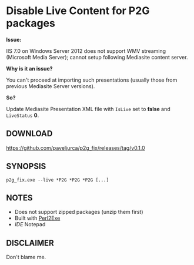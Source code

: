 # Disable Live Content for P2G packages

**Issue:**

IIS 7.0 on Windows Server 2012 does not support WMV streaming (Microsoft Media Server); cannot setup following Mediasite content server.

**Why is it an issue?**

You can't proceed at importing such presentations (usually those from previous Mediasite Server versions).

**So?**

Update Mediasite Presentation XML file with `IsLive` set to **false** and `LiveStatus` **0**.

## DOWNLOAD

https://github.com/paveljurca/p2g_fix/releases/tag/v0.1.0

## SYNOPSIS

`p2g_fix.exe --live *P2G *P2G *P2G [...]`

## NOTES

* Does not support zipped packages (unzip them first)
* Built with [Perl2Exe](http://www.indigostar.com/perl2exe.php)
* _IDE_ Notepad

## DISCLAIMER

Don't blame me.
